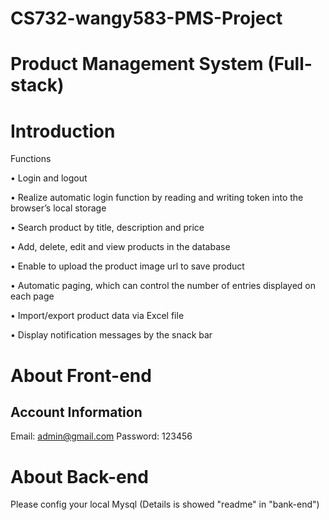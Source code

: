 # CS732-wangy583-PMS-Project



# Product Management System (Full-stack)



# Introduction

Functions 

• Login and logout 

• Realize automatic login function by reading and writing token into the browser’s local storage 

• Search product by title, description and price 

• Add, delete, edit and view products in the database 

• Enable to upload the product image url to save product

 • Automatic paging, which can control the number of entries displayed on each page

 • Import/export product data via Excel file 

• Display notification messages by the snack bar


# About Front-end
## Account Information 
Email: admin@gmail.com
Password: 123456

# About Back-end
Please config your local Mysql (Details is showed "readme" in "bank-end")
